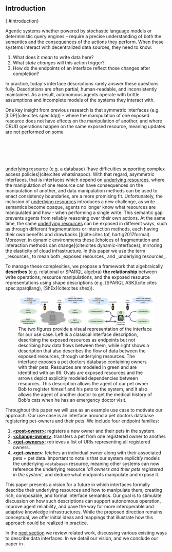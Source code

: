 ## Introduction
{:#introduction}

Agentic systems whether powered by stochastic language models or deterministic query engines –
require a precise understanding of both the semantics and the consequences of the actions they perform.
When these systems interact with decentralized data sources, they need to know:
<!-- -->
1. What does it _mean_ to write data here?
2. What _state changes_ will this action trigger?
3. How do the endpoints of an interface reflect those changes after completion?
<!-- -->
In practice, today's interface descriptions rarely answer these questions fully.
Descriptions are often partial, human-readable, and inconsistently maintained.
As a result,
autonomous agents operate with brittle assumptions and incomplete models of the systems they interact with.

One key insight from previous research is that symmetric interfaces (e.g. [LDP](cite:cites spec:ldp)) –
where the manipulation of one exposed resource does not have effects on the manipulation of another,
and where CRUD operations happen on the same exposed resource, meaning updates are not performed on some
<span class="placeholder printonly">
<span style="display: block; height: 6em;"></span>
<!-- This is a dummy placeholder -->
</span>
<u>underlying resource</u> (e.g. a database)
[have difficulties supporting complex access policies](cite:cites whatsinapod).
With that regard, asymmetric interfaces, that is
interfaces which depend on <u>underlying resources</u>, where the manipulation of one resource can have consequences on the manipulation of another,
and data manipulation methods can be used to enact consistency boundaries,
are a more promising fit.
Unfortunately, the inclusion of <u>underlying resources</u> introduces a new challenge, as write semantics become opaque,
agents no longer know what resources are manipulated and how - when performing a single write.
This semantic gap prevents agents from reliably reasoning over their own actions.
At the same time, the same <u>underlying resources</u> can be exposed in different ways, such as through different fragmentations or interaction methods,
each having their own benefits and drawbacks [](cite:cites tpf, hartig2017formal).
Moreover, in dynamic environments these [choices of fragmentation and interaction methods can change](cite:cites dynamic-interfaces),
mirroring the elasticity of cloud infrastructure.
In this paper we use the term _resources_ to mean both _exposed resources_ and _underlying resources_. 

To manage these complexities,
we propose a framework that algebraically **describes** (e.g. relational or SPARQL algebra) **the relationship** between write operations,
resource manipulations, and the exposed resource representations using shape descriptions (e.g. [SPARQL ASK](cite:cites spec:sparqllang), [ShEx](cite:cites shex)).

<figure id="interface-viz">
<div style="display: flex">
<img src="images/interface-example-viz-interface-description.svg" alt="Visual representation of the interface" style="object-fit: contain; width: 50%"/>
<img src="images/interface-example-viz-flow-description.svg" alt="Visual representation of the interface"
    style="object-fit: contain; width: 50%;"/>
</div>
<figcaption markdown="block">
The two figures provide a visual representation of the interface for our use case.
Left is a classical interface description, describing the exposed resources as endpoints but not describing how data flows between them,
while right shows a description that also describes the flow of data between the exposed resources, through underlying resources.
The interface exposes a pet doctors database containing owners with their pets.
Resources are modeled in green and are identified with an IRI.
Ovals are exposed resources and the arrows depict explicitly modeled dependencies between resources.
This description allows the agent of our pet owner Bob to register himself and his pets to the system,
and it also allows the agent of another doctor to get the medical history of Bob's cats when he has an emergency doctor visit. 
</figcaption>
</figure>

<!-- ### Motivating use case -->

Throughout this paper we will use [](#interface-viz) as an example use case to motivate our approach.
Our use case is an interface around a pet doctors database registering pet-owners and their pets.
We include four endpoint families:
1. [**\<post-owner\>**](#1.post-owner): registers a new owner and their pets in the system.
2. [**\<change-owner\>**](#3.change-owner): transfers a pet from one registered owner to another.
3. [**\<get-owners\>**](#5.get-owners): retrieves a list of URIs representing all registered owners.
4. [**\<get-owner\>**](#6.get-owner): fetches an individual owner along with their associated pets + pet data.
Important to note is that our system _explicitly_ models the  underlying `<database>` resource, meaning other systems can now reference the underlying resource 
'_all owners and their pets registered in the system_', and deduce what endpoints manipulate and expose it.

This paper presents a vision for a future in which interfaces formally describe their underlying resources and how to manipulate them,
creating rich, composable, and formal interface semantics.
Our goal is to stimulate discussion on how such descriptions can support autonomous operation,
improve agent reliability, and pave the way for more interoperable and adaptive knowledge infrastructures.
While the proposed direction remains conceptual,
we offer initial ideas and mappings that illustrate how this approach could be realized in practice.
<!-- -->
In the [next section](#related-work) we review related work, discussing various existing ways to describe data interfaces.
In [](#vision) we detail our vision, and we conclude our paper in [](#conclusion).
